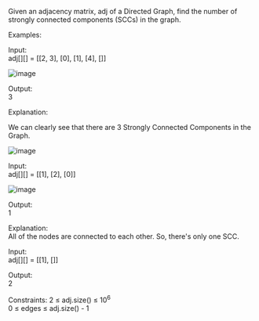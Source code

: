 Given an adjacency matrix, adj of a Directed Graph, find the number of strongly connected components (SCCs) in the graph. </br>

Examples:</br>

Input: </br>
adj[][] = [[2, 3], [0], [1], [4], []] </br>

![image](https://github.com/user-attachments/assets/5235ae07-8b9d-475b-80dc-4b80c2dd34d4)

Output: </br>
3 </br>

Explanation: </br>

We can clearly see that there are 3 Strongly Connected Components in the Graph. </br>

![image](https://github.com/user-attachments/assets/9ae2fd5f-4b82-42ae-83bb-3fc7e17cf3c6)

Input: </br>
adj[][] = [[1], [2], [0]] </br>

![image](https://github.com/user-attachments/assets/e80d45b2-3016-4e46-9b3e-01e534c5603b)

Output: </br>
1 </br>

Explanation: </br>
All of the nodes are connected to each other. So, there's only one SCC. </br>

Input: </br>
adj[][] = [[1], []] </br>

Output: </br>
2 </br>

Constraints:
2 ≤ adj.size() ≤ 10<sup>6</sup> </br>
0 ≤ edges ≤ adj.size() - 1 </br>
